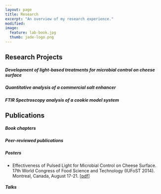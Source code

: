 ```yaml
---
layout: page
title: Research
excerpt: "An overview of my research experience."
modified: 
image: 
  feature: lab-book.jpg
  thumb: jade-logo.png
---
```


## Research Projects

##### Development of light-based treatments for microbial control on cheese surface

##### Quantitative analysis of a commercial salt enhancer

##### FTIR Spectroscopy analysis of a cookie model system


## Publications

##### Book chapters

##### Peer-reviewed publications

##### Posters

* Effectiveness of Pulsed Light for Microbial Control on Cheese Surface. 17th World Congress of Food Science and Technology (IUFoST 2014). Montreal, Canada, August 17-21. [[pdf](https://dl.dropboxusercontent.com/u/51364198/Poster_IUFoST.pdf)]

##### Talks
